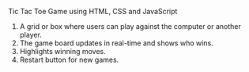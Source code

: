 Tic Tac Toe Game using HTML, CSS and JavaScript

1. A grid or box where users can play against the computer or another player.
2. The game board updates in real-time and shows who wins.
3. Highlights winning moves.
4. Restart button for new games.
